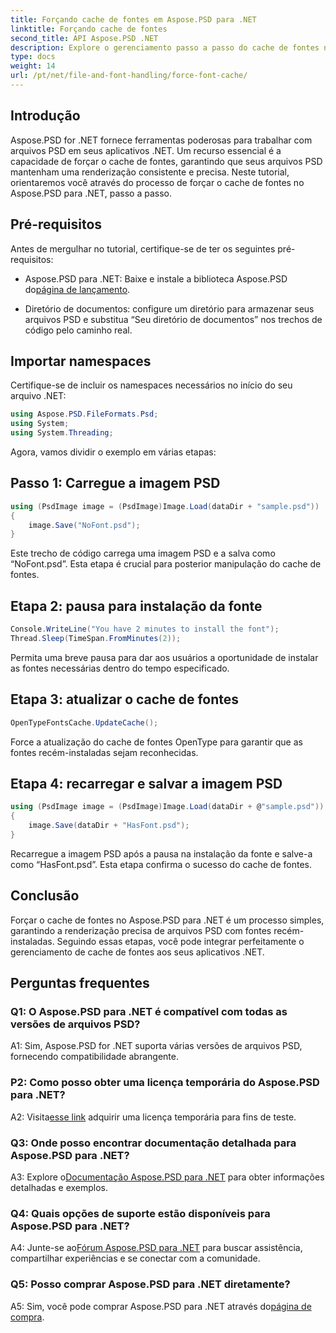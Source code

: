 ```yaml
---
title: Forçando cache de fontes em Aspose.PSD para .NET
linktitle: Forçando cache de fontes
second_title: API Aspose.PSD .NET
description: Explore o gerenciamento passo a passo do cache de fontes no Aspose.PSD para .NET. Garanta uma renderização precisa com esta poderosa biblioteca .NET.
type: docs
weight: 14
url: /pt/net/file-and-font-handling/force-font-cache/
---
```

## Introdução

Aspose.PSD for .NET fornece ferramentas poderosas para trabalhar com arquivos PSD em seus aplicativos .NET. Um recurso essencial é a capacidade de forçar o cache de fontes, garantindo que seus arquivos PSD mantenham uma renderização consistente e precisa. Neste tutorial, orientaremos você através do processo de forçar o cache de fontes no Aspose.PSD para .NET, passo a passo.

## Pré-requisitos

Antes de mergulhar no tutorial, certifique-se de ter os seguintes pré-requisitos:

- Aspose.PSD para .NET: Baixe e instale a biblioteca Aspose.PSD do[página de lançamento](https://releases.aspose.com/psd/net/).

- Diretório de documentos: configure um diretório para armazenar seus arquivos PSD e substitua “Seu diretório de documentos” nos trechos de código pelo caminho real.

## Importar namespaces

Certifique-se de incluir os namespaces necessários no início do seu arquivo .NET:

```csharp
using Aspose.PSD.FileFormats.Psd;
using System;
using System.Threading;
```

Agora, vamos dividir o exemplo em várias etapas:

## Passo 1: Carregue a imagem PSD

```csharp
using (PsdImage image = (PsdImage)Image.Load(dataDir + "sample.psd"))
{
    image.Save("NoFont.psd");
}
```

Este trecho de código carrega uma imagem PSD e a salva como “NoFont.psd”. Esta etapa é crucial para posterior manipulação do cache de fontes.

## Etapa 2: pausa para instalação da fonte

```csharp
Console.WriteLine("You have 2 minutes to install the font");
Thread.Sleep(TimeSpan.FromMinutes(2));
```

Permita uma breve pausa para dar aos usuários a oportunidade de instalar as fontes necessárias dentro do tempo especificado.

## Etapa 3: atualizar o cache de fontes

```csharp
OpenTypeFontsCache.UpdateCache();
```

Force a atualização do cache de fontes OpenType para garantir que as fontes recém-instaladas sejam reconhecidas.

## Etapa 4: recarregar e salvar a imagem PSD

```csharp
using (PsdImage image = (PsdImage)Image.Load(dataDir + @"sample.psd"))
{
    image.Save(dataDir + "HasFont.psd");
}
```

Recarregue a imagem PSD após a pausa na instalação da fonte e salve-a como “HasFont.psd”. Esta etapa confirma o sucesso do cache de fontes.

## Conclusão

Forçar o cache de fontes no Aspose.PSD para .NET é um processo simples, garantindo a renderização precisa de arquivos PSD com fontes recém-instaladas. Seguindo essas etapas, você pode integrar perfeitamente o gerenciamento de cache de fontes aos seus aplicativos .NET.

## Perguntas frequentes

### Q1: O Aspose.PSD para .NET é compatível com todas as versões de arquivos PSD?

A1: Sim, Aspose.PSD for .NET suporta várias versões de arquivos PSD, fornecendo compatibilidade abrangente.

### P2: Como posso obter uma licença temporária do Aspose.PSD para .NET?

 A2: Visita[esse link](https://purchase.aspose.com/temporary-license/) adquirir uma licença temporária para fins de teste.

### Q3: Onde posso encontrar documentação detalhada para Aspose.PSD para .NET?

 A3: Explore o[Documentação Aspose.PSD para .NET](https://reference.aspose.com/psd/net/) para obter informações detalhadas e exemplos.

### Q4: Quais opções de suporte estão disponíveis para Aspose.PSD para .NET?

 A4: Junte-se ao[Fórum Aspose.PSD para .NET](https://forum.aspose.com/c/psd/34) para buscar assistência, compartilhar experiências e se conectar com a comunidade.

### Q5: Posso comprar Aspose.PSD para .NET diretamente?

 A5: Sim, você pode comprar Aspose.PSD para .NET através do[página de compra](https://purchase.aspose.com/buy).